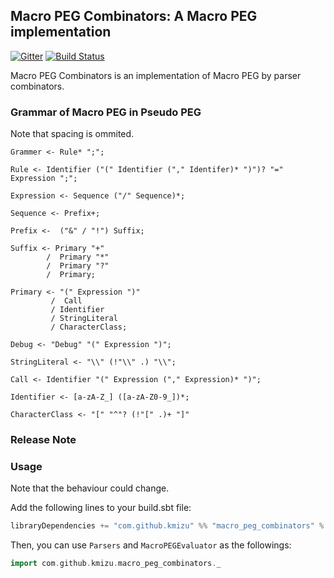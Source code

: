## Macro PEG Combinators: A Macro PEG implementation
 
[![Gitter](https://badges.gitter.im/kmizu/macro_peg_combinators.svg)](https://gitter.im/kmizu/macro_peg?utm_source=badge&utm_medium=badge&utm_campaign=pr-badge)
[![Build Status](https://travis-ci.org/kmizu/macro_peg_combinators.png?branch=master)](https://travis-ci.org/kmizu/macro_peg_combinators)

Macro PEG Combinators is an implementation of Macro PEG by parser combinators. 

### Grammar of Macro PEG in Pseudo PEG

Note that spacing is ommited.

    Grammer <- Rule* ";";
    
    Rule <- Identifier ("(" Identifier ("," Identifer)* ")")? "=" Expression ";";
    
    Expression <- Sequence ("/" Sequence)*;
    
    Sequence <- Prefix+;
    
    Prefix <-  ("&" / "!") Suffix;
    
    Suffix <- Primary "+"
            /  Primary "*"
            /  Primary "?"
            /  Primary;
    
    Primary <- "(" Expression ")"
             /  Call
             / Identifier
             / StringLiteral
             / CharacterClass;
             
    Debug <- "Debug" "(" Expression ")";
    
    StringLiteral <- "\\" (!"\\" .) "\\";
    
    Call <- Identifier "(" Expression ("," Expression)* ")";
    
    Identifier <- [a-zA-Z_] ([a-zA-Z0-9_])*;
    
    CharacterClass <- "[" "^"? (!"[" .)+ "]"
    
### Release Note

### Usage

Note that the behaviour could change.

Add the following lines to your build.sbt file:

```scala
libraryDependencies += "com.github.kmizu" %% "macro_peg_combinators" % "0.0.1"
```

Then, you can use `Parsers` and `MacroPEGEvaluator` as the followings:

```scala
import com.github.kmizu.macro_peg_combinators._
```
